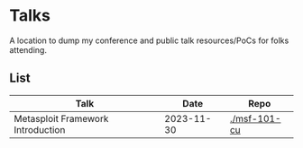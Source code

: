 # Talks

A location to dump my conference and public talk resources/PoCs for folks attending.

## List

| Talk | Date | Repo |
| --- | --- | --- | 
| Metasploit Framework Introduction | 2023-11-30 | [./msf-101-cu](./msf-101-cu)

